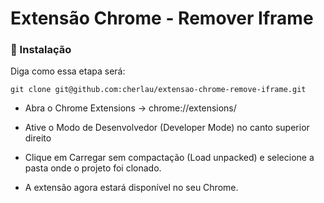 # Extensão Chrome - Remover Iframe


### 🔧 Instalação

Diga como essa etapa será:

```
git clone git@github.com:cherlau/extensao-chrome-remove-iframe.git
```

- Abra o Chrome Extensions  ->  chrome://extensions/

- Ative o Modo de Desenvolvedor (Developer Mode) no canto superior direito

- Clique em Carregar sem compactação (Load unpacked) e selecione a pasta onde o projeto foi clonado.

- A extensão agora estará disponível no seu Chrome.

